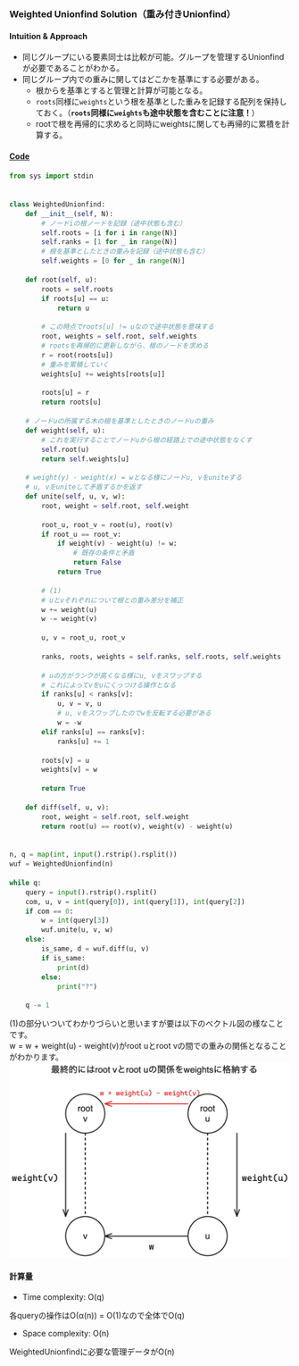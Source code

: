 ### Weighted Unionfind Solution（重み付きUnionfind）
#### Intuition & Approach
- 同じグループにいる要素同士は比較が可能。グループを管理するUnionfindが必要であることがわかる。
- 同じグループ内での重みに関してはどこかを基準にする必要がある。
  - 根からを基準とすると管理と計算が可能となる。
  - ```roots```同様に```weights```という根を基準とした重みを記録する配列を保持しておく。（**```roots```同様に```weights```も途中状態を含むことに注意！**）
  - rootで根を再帰的に求めると同時にweightsに関しても再帰的に累積を計算する。

#### [Code](./B-Weighted_Union_Find_Trees.py)
```python
from sys import stdin


class WeightedUnionfind:
    def __init__(self, N):
        # ノードiの根ノードを記録（途中状態も含む）
        self.roots = [i for i in range(N)]
        self.ranks = [1 for _ in range(N)]
        # 根を基準としたときの重みを記録（途中状態も含む）
        self.weights = [0 for _ in range(N)]

    def root(self, u):
        roots = self.roots
        if roots[u] == u:
            return u

        # この時点でroots[u] != uなので途中状態を意味する
        root, weights = self.root, self.weights
        # rootsを再帰的に更新しながら、根のノードを求める
        r = root(roots[u])
        # 重みを累積していく
        weights[u] += weights[roots[u]]

        roots[u] = r
        return roots[u]

    # ノードuの所属する木の根を基準としたときのノードuの重み
    def weight(self, u):
        # これを実行することでノードuから根の経路上での途中状態をなくす
        self.root(u)
        return self.weights[u]

    # weight(y) - weight(x) = wとなる様にノードu, vをuniteする
    # u, vをuniteして矛盾するかを返す
    def unite(self, u, v, w):
        root, weight = self.root, self.weight

        root_u, root_v = root(u), root(v)
        if root_u == root_v:
            if weight(v) - weight(u) != w:
                # 既存の条件と矛盾
                return False
            return True

        # (1)
        # uとvそれぞれについて根との重み差分を補正
        w += weight(u)
        w -= weight(v)

        u, v = root_u, root_v

        ranks, roots, weights = self.ranks, self.roots, self.weights

        # uの方がランクが高くなる様にu, vをスワップする
        # これによってvをuにくっつける操作となる
        if ranks[u] < ranks[v]:
            u, v = v, u
            # u, vをスワップしたのでwを反転する必要がある
            w = -w
        elif ranks[u] == ranks[v]:
            ranks[u] += 1

        roots[v] = u
        weights[v] = w

        return True

    def diff(self, u, v):
        root, weight = self.root, self.weight
        return root(u) == root(v), weight(v) - weight(u)


n, q = map(int, input().rstrip().rsplit())
wuf = WeightedUnionfind(n)

while q:
    query = input().rstrip().rsplit()
    com, u, v = int(query[0]), int(query[1]), int(query[2])
    if com == 0:
        w = int(query[3])
        wuf.unite(u, v, w)
    else:
        is_same, d = wuf.diff(u, v)
        if is_same:
            print(d)
        else:
            print("?")

    q -= 1

```

(1)の部分いついてわかりづらいと思いますが要は以下のベクトル図の様なことです。   
w = w + weight(u) - weight(v)がroot uとroot vの間での重みの関係となることがわかります。
![](./weight.png)

#### 計算量
- Time complexity: O(q)

各queryの操作はO(α(n)) = O(1)なので全体でO(q)


- Space complexity: O(n)

WeightedUnionfindに必要な管理データがO(n)

